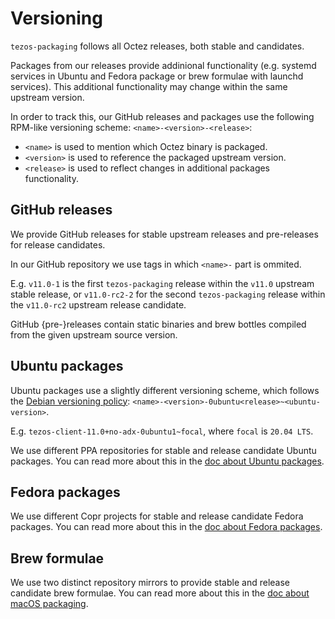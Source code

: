 <!--
   - SPDX-FileCopyrightText: 2021 TQ Tezos <https://tqtezos.com/>
   -
   - SPDX-License-Identifier: LicenseRef-MIT-TQ
   -->

# Versioning

`tezos-packaging` follows all Octez releases, both stable and candidates.

Packages from our releases provide addinional functionality (e.g. systemd services
in Ubuntu and Fedora package or brew formulae with launchd services).
This additional functionality may change within the same upstream version.

In order to track this, our GitHub releases and packages use
the following RPM-like versioning scheme: `<name>-<version>-<release>`:
* `<name>` is used to mention which Octez binary is packaged.
* `<version>` is used to reference the packaged upstream version.
* `<release>` is used to reflect changes in additional packages functionality.

## GitHub releases

We provide GitHub releases for stable upstream releases and pre-releases for release candidates.

In our GitHub repository we use tags in which `<name>-` part is ommited.

E.g. `v11.0-1` is the first `tezos-packaging` release within the `v11.0` upstream stable release,
or `v11.0-rc2-2` for the second `tezos-packaging` release within the `v11.0-rc2` upstream release candidate.

GitHub {pre-}releases contain static binaries and brew bottles compiled from the given
upstream source version.

## Ubuntu packages

Ubuntu packages use a slightly different versioning scheme, which follows
the [Debian versioning policy](https://www.debian.org/doc/debian-policy/ch-controlfields.html#version):
`<name>-<version>-0ubuntu<release>~<ubuntu-version>`.

E.g. `tezos-client-11.0+no-adx-0ubuntu1~focal`, where `focal` is `20.04 LTS`.

We use different PPA repositories for stable and release candidate Ubuntu packages.
You can read more about this in the [doc about Ubuntu packages](./distros/ubuntu.md).

## Fedora packages

We use different Copr projects for stable and release candidate Fedora packages.
You can read more about this in the [doc about Fedora packages](./distros/fedora.md).

## Brew formulae

We use two distinct repository mirrors to provide stable and release candidate brew formulae.
You can read more about this in the [doc about macOS packaging](./distros/macos.md).
